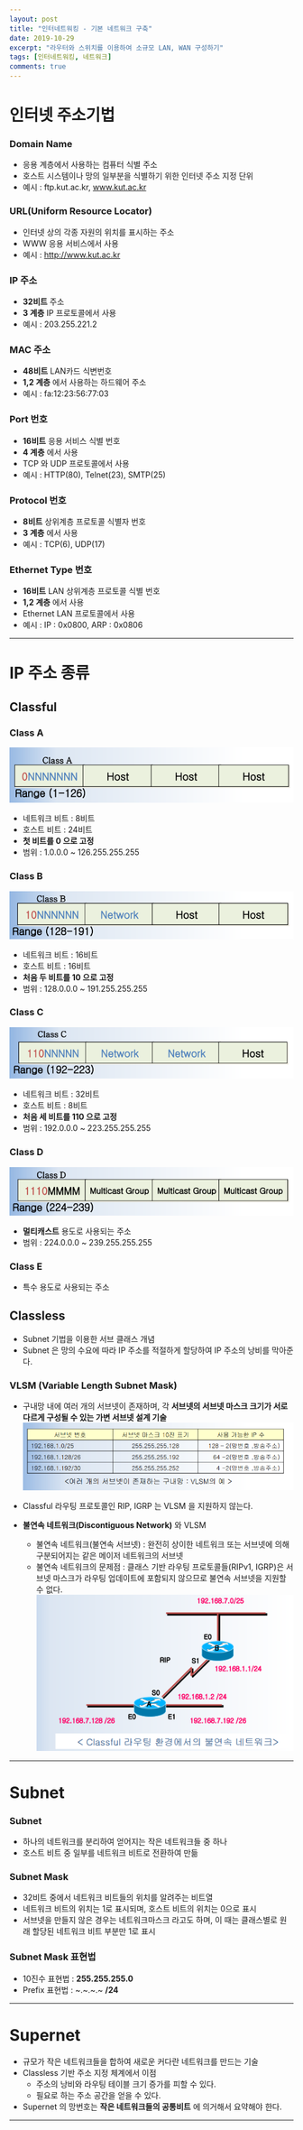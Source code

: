 ```yaml
---
layout: post
title: "인터네트워킹 - 기본 네트워크 구축"
date: 2019-10-29
excerpt: "라우터와 스위치를 이용하여 소규모 LAN, WAN 구성하기"
tags: [인터네트워킹, 네트워크]
comments: true
---
```


# __인터넷 주소기법__
### Domain Name
- 응용 계층에서 사용하는 컴퓨터 식별 주소
- 호스트 시스템이나 망의 일부분을 식별하기 위한 인터넷 주소 지정 단위
- 예시 : ftp.kut.ac.kr, www.kut.ac.kr

### URL(Uniform Resource Locator)
- 인터넷 상의 각종 자원의 위치를 표시하는 주소
- WWW 응용 서비스에서 사용
- 예시 : http://www.kut.ac.kr

### IP 주소
- __32비트__ 주소
- __3 계층__ IP 프로토콜에서 사용
- 예시 : 203.255.221.2

### MAC 주소
- __48비트__ LAN카드 식변번호
- __1,2 계층__ 에서 사용하는 하드웨어 주소
- 예시 : fa:12:23:56:77:03

### Port 번호
- __16비트__ 응용 서비스 식별 번호
- __4 계층__ 에서 사용
- TCP 와 UDP 프로토콜에서 사용
- 예시 : HTTP(80), Telnet(23), SMTP(25)

### Protocol 번호
- __8비트__ 상위계층 프로토콜 식별자 번호
- __3 계층__ 에서 사용
- 예시 : TCP(6), UDP(17)

### Ethernet Type 번호
- __16비트__ LAN 상위계층 프로토콜 식별 번호
- __1,2 계층__ 에서 사용
- Ethernet LAN 프로토콜에서 사용
- 예시 : IP : 0x0800, ARP : 0x0806

---

# __IP 주소 종류__
## Classful
### Class A
![](img/2019-10-29-03-06-07.png)
- 네트워크 비트 : 8비트
- 호스트 비트 : 24비트
- __첫 비트를 0 으로 고정__
- 범위 : 1.0.0.0 ~ 126.255.255.255

### Class B
![](img/2019-10-29-03-06-43.png)
- 네트워크 비트 : 16비트
- 호스트 비트 : 16비트
- __처음 두 비트를 10 으로 고정__
- 범위 : 128.0.0.0 ~ 191.255.255.255

### Class C
![](img/2019-10-29-03-06-57.png)
- 네트워크 비트 : 32비트
- 호스트 비트 : 8비트
- __처음 세 비트를 110 으로 고정__
- 범위 : 192.0.0.0 ~ 223.255.255.255

### Class D
![](img/2019-10-29-03-07-07.png)
- __멀티캐스트__ 용도로 사용되는 주소
- 범위 : 224.0.0.0 ~ 239.255.255.255

### Class E
- 특수 용도로 사용되는 주소

## Classless
- Subnet 기법을 이용한 서브 클래스 개념
- Subnet 은 망의 수요에 따라 IP 주소를 적절하게 할당하여 IP 주소의 낭비를 막아준다.

### VLSM (Variable Length Subnet Mask)
- 구내망 내에 여러 개의 서브넷이 존재하며, 각 __서브넷의 서브넷 마스크 크기가 서로 다르게 구성될 수 있는 가변 서브넷 설계 기술__
![](img/2019-10-29-03-21-56.png)

- Classful 라우팅 프로토콜인 RIP, IGRP 는 VLSM 을 지원하지 않는다.
- __불연속 네트워크(Discontiguous Network)__ 와 VLSM
  - 불연속 네트워크(불연속 서브넷) : 완전히 상이한 네트워크 또는 서브넷에 의해 구분되어지는 같은 메이저 네트워크의 서브넷
  - 불연속 네트워크의 문제점 : 클래스 기반 라우팅 프로토콜들(RIPv1, IGRP)은 서브넷 마스크가 라우팅 업데이트에 포함되지 않으므로 불연속 서브넷을 지원할 수 없다.
  ![](img/2019-10-29-03-24-44.png)

---

# __Subnet__
### Subnet
- 하나의 네트워크를 분리하여 얻어지는 작은 네트워크들 중 하나
- 호스트 비트 중 일부를 네트워크 비트로 전환하여 만듦

### Subnet Mask
- 32비트 중에서 네트워크 비트들의 위치를 알려주는 비트열
- 네트워크 비트의 위치는 1로 표시되며, 호스트 비트의 위치는 0으로 표시
- 서브넷을 만들지 않은 경우는 네트워크마스크 라고도 하며, 이 때는 클래스별로 원래 할당된 네트워크 비트 부분만 1로 표시

### Subnet Mask 표현법
- 10진수 표현법 : __255.255.255.0__
- Prefix 표현법 : \~.\~.\~.\~ __/24__

---

# __Supernet__
- 규모가 작은 네트워크들을 합하여 새로운 커다란 네트워크를 만드는 기술
- Classless 기반 주소 지정 체계에서 이점
  - 주소의 낭비와 라우팅 테이블 크기 증가를 피할 수 있다.
  - 필요로 하는 주소 공간을 얻을 수 있다.
- Supernet 의 망번호는 __작은 네트워크들의 공통비트__ 에 의거해서 요약해야 한다.

---


